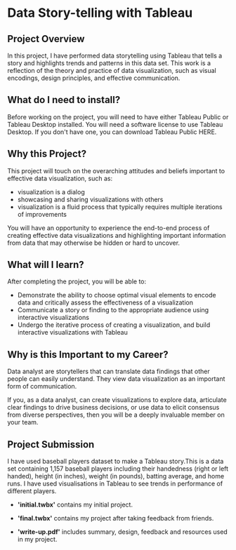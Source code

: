 # Data Story-telling with Tableau

## Project Overview

In this project, I have performed data storytelling using Tableau that tells a story and highlights trends and patterns in this data set. This work is a reflection of the theory and practice of data visualization, such as visual encodings, design principles, and effective communication.

## What do I need to install?

Before working on the project, you will need to have either Tableau Public or Tableau Desktop installed. You will need a software license to use Tableau Desktop. If you don't have one, you can download Tableau Public HERE.

## Why this Project?

This project will touch on the overarching attitudes and beliefs important to effective data visualization, such as:

- visualization is a dialog
- showcasing and sharing visualizations with others
- visualization is a fluid process that typically requires multiple iterations of improvements

You will have an opportunity to experience the end-to-end process of creating effective data visualizations and highlighting important information from data that may otherwise be hidden or hard to uncover.

## What will I learn?

After completing the project, you will be able to:

- Demonstrate the ability to choose optimal visual elements to encode data and critically assess the effectiveness of a visualization
- Communicate a story or finding to the appropriate audience using interactive visualizations
- Undergo the iterative process of creating a visualization, and build interactive visualizations with Tableau

## Why is this Important to my Career?

Data analyst are storytellers that can translate data findings that other people can easily understand. They view data visualization as an important form of communication.

If you, as a data analyst, can create visualizations to explore data, articulate clear findings to drive business decisions, or use data to elicit consensus from diverse perspectives, then you will be a deeply invaluable member on your team.

## Project Submission

I have used baseball players dataset to make a Tableau story.This is a data set containing 1,157 baseball players including their handedness (right or left handed), height (in inches), weight (in pounds), batting average, and home runs. I have used visualisations in Tableau to see trends in performance of different players. 

- **'initial.twbx'** contains my initial project. 

- **'final.twbx'** contains my project after taking feedback from friends. 

- **'write-up.pdf'** includes summary, design, feedback and resources used in my project.
